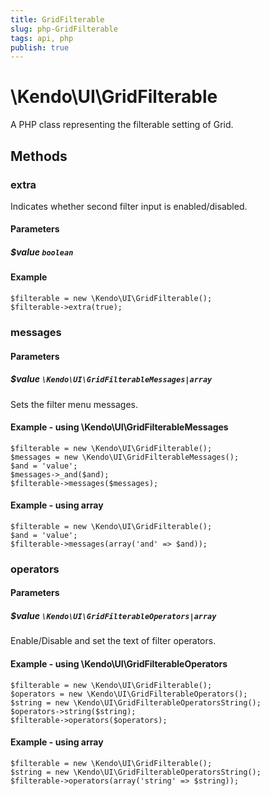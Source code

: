 ```yaml
---
title: GridFilterable
slug: php-GridFilterable
tags: api, php
publish: true
---
```


# \Kendo\UI\GridFilterable

A PHP class representing the filterable setting of Grid.


## Methods

### extra
Indicates whether second filter input is enabled/disabled.
#### Parameters

##### $value `boolean`



#### Example 
    $filterable = new \Kendo\UI\GridFilterable();
    $filterable->extra(true);

### messages

#### Parameters

##### $value `\Kendo\UI\GridFilterableMessages|array`

Sets the filter menu messages.


#### Example - using \Kendo\UI\GridFilterableMessages

    $filterable = new \Kendo\UI\GridFilterable();
    $messages = new \Kendo\UI\GridFilterableMessages();
    $and = 'value';
    $messages->_and($and);
    $filterable->messages($messages);

#### Example - using array

    $filterable = new \Kendo\UI\GridFilterable();
    $and = 'value';
    $filterable->messages(array('and' => $and));

### operators

#### Parameters

##### $value `\Kendo\UI\GridFilterableOperators|array`

Enable/Disable and set the text of filter operators.


#### Example - using \Kendo\UI\GridFilterableOperators

    $filterable = new \Kendo\UI\GridFilterable();
    $operators = new \Kendo\UI\GridFilterableOperators();
    $string = new \Kendo\UI\GridFilterableOperatorsString();
    $operators->string($string);
    $filterable->operators($operators);

#### Example - using array

    $filterable = new \Kendo\UI\GridFilterable();
    $string = new \Kendo\UI\GridFilterableOperatorsString();
    $filterable->operators(array('string' => $string));

